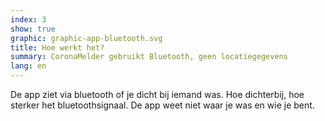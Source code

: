 ```yaml
---
index: 3
show: true
graphic: graphic-app-bluetooth.svg
title: Hoe werkt het?
summary: CoronaMelder gebruikt Bluetooth, geen locatiegegevens
lang: en
---
```


De app ziet via bluetooth of je dicht bij iemand was. Hoe dichterbij, hoe sterker het bluetoothsignaal. De app weet niet waar je was en wie je bent.
